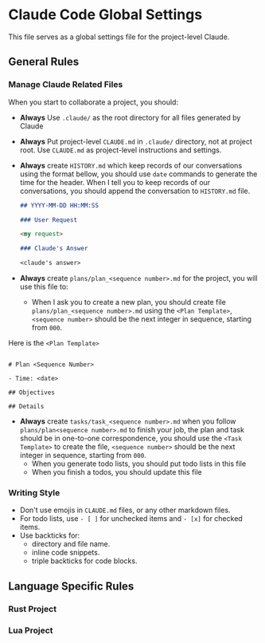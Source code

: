 # Claude Code Global Settings

This file serves as a global settings file for the project-level Claude.

## General Rules

### Manage Claude Related Files

When you start to collaborate a project, you should:

- **Always** Use `.claude/` as the root directory for all files generated by Claude
- **Always** Put project-level `CLAUDE.md` in `.claude/` directory, not at project root. Use `CLAUDE.md` as project-level instructions and settings.
- **Always** create `HISTORY.md` which keep records of our conversations using the format bellow, you should use `date` commands to generate the time for the header. When I tell you to keep records of our conversations, you should append the conversation to `HISTORY.md` file.

  ```markdown
  ## YYYY-MM-DD HH:MM:SS

  ### User Request

  <my request>

  ### Claude's Answer

  <claude's answer>
  ```

- **Always** create `plans/plan_<sequence number>.md` for the project, you will use this file to:
  - When I ask you to create a new plan, you should create file `plans/plan_<sequence number>.md` using the `<Plan Template>`, `<sequence number>` should be the next integer in sequence, starting from `000`.

Here is the `<Plan Template>`

```markdow

# Plan <Sequence Number>

- Time: <date>

## Objectives

## Details
```

- **Always** create `tasks/task_<sequence number>.md` when you follow `plans/plan<sequence number>.md` to finish your job, the plan and task should be in one-to-one correspondence, you should use the `<Task Template>` to create the file, `<sequence number>` should be the next integer in sequence, starting from `000`.
  - When you generate todo lists, you should put todo lists in this file
  - When you finish a todos, you should update this file

### Writing Style

- Don't use emojis in `CLAUDE.md` files, or any other markdown files.
- For todo lists, use `- [ ]` for unchecked items and `- [x]` for checked items.
- Use backticks for:
  - directory and file name.
  - inline code snippets.
  - triple backticks for code blocks.

## Language Specific Rules

### Rust Project

### Lua Project
